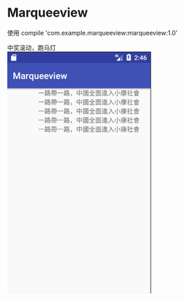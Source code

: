 # Marqueeview
使用
compile 'com.example.marqueeview:marqueeview:1.0'

中奖滚动，跑马灯<br>
![Alt text](https://github.com/skyline1314/Marqueeview/blob/master/GIF.gif)
